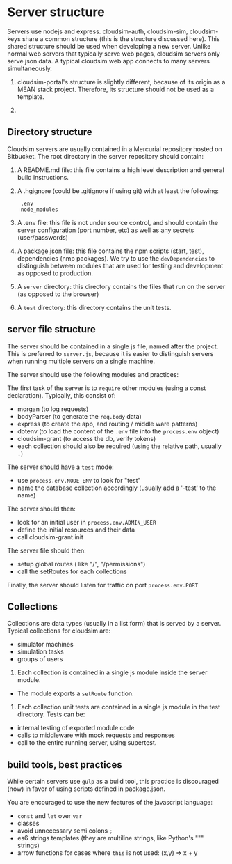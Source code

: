 # Server structure

Servers use nodejs and express. cloudsim-auth, cloudsim-sim, cloudsim-keys share a common structure (this is the structure discussed here). This shared structure should be used when developing a new server.
Unlike normal web servers that typically serve web pages, cloudsim servers only serve json data. A typical cloudsim web app connects to many servers simultaneously.

1. cloudsim-portal's structure is slightly different, because of its origin as a MEAN stack project. Therefore, its structure should not be used as a template.

1. 

## Directory structure

Cloudsim servers are usually contained in a Mercurial repository hosted on Bitbucket.
The root directory in the server repository should contain:

1. A README.md file: this file contains a high level description and general build instructions.

1. A .hgignore (could be .gitignore if using git) with at least the following:

        .env
        node_modules

1. A .env file: this file is not under source control, and should contain the server configuration (port number, etc) as well as any secrets (user/passwords)

1. A package.json file: this file contains the npm scripts (start, test), dependencies (nmp packages). We try to use the `devDependencies` to distinguish between modules that are used for testing and development as opposed to production. 

1. A `server` directory: this directory contains the files that run on the server (as opposed to the browser)

1. A `test` directory: this directory contains the unit tests.

## server file structure

The server should be contained in a single js file, named after the project. This is preferred to `server.js`, because it is easier to distinguish servers when running multiple servers on a single machine.

The server should use the following modules and practices:


The first task of the server is to `require` other modules (using  a const declaration). Typically, this consist of:

* morgan (to log requests)
* bodyParser (to generate the `req.body` data)
* express (to create the app, and routing / middle ware patterns)
* dotenv (to load the content of the `.env` file into the `process.env` object)
* cloudsim-grant (to access the db, verify tokens)
* each collection should also be required (using the relative path, usually `.`)

The server should have a `test` mode:

* use `process.env.NODE_ENV` to look for "test"
* name the database collection accordingly (usually add a '-test' to the name)

The server should then:

* look for an initial user in `process.env.ADMIN_USER`
* define the initial resources and their data
* call cloudsim-grant.init

The server file should then:

* setup global routes ( like "/", "/permissions")
* call the setRoutes for each collections


Finally, the server should listen for traffic on port `process.env.PORT`


## Collections

Collections are data types (usually in a list form) that is served by a server. Typical collections for cloudsim are:

* simulator machines
* simulation tasks
* groups of users

1. Each collection is contained in a single js module inside the server module.

* The module exports a `setRoute` function.

1. Each collection unit tests are contained in a single js module in the test directory. Tests can be:

* internal testing of exported module code
* calls to middleware with mock requests and responses
* call to the entire running server, using supertest.

## build tools, best practices

While certain servers use `gulp` as a build tool, this practice is discouraged (now) in favor of using scripts defined in package.json.

You are encouraged to use the new features of the javascript language:

* `const` and `let` over `var`
*  classes
*  avoid unnecessary semi colons `;`
*  es6 strings templates (they are multiline strings, like Python's """ strings)
*  arrow functions for cases where `this` is not used: (x,y) => x + y

